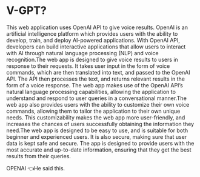 # V-GPT?

This web application uses OpenAI API to give voice results. OpenAI is an artificial intelligence platform which provides users with the ability to develop, train, and deploy AI-powered applications. With OpenAI API, developers can build interactive applications that allow users to interact with AI through natural language processing (NLP) and voice recognition.The web app is designed to give voice results to users in response to their requests. It takes user input in the form of voice commands, which are then translated into text, and passed to the OpenAI API. The API then processes the text, and returns relevant results in the form of a voice response. The web app makes use of the OpenAI API’s natural language processing capabilities, allowing the application to understand and respond to user queries in a conversational manner.The web app also provides users with the ability to customize their own voice commands, allowing them to tailor the application to their own unique needs. This customizability makes the web app more user-friendly, and increases the chances of users successfully obtaining the information they need.The web app is designed to be easy to use, and is suitable for both beginner and experienced users. It is also secure, making sure that user data is kept safe and secure. The app is designed to provide users with the most accurate and up-to-date information, ensuring that they get the best results from their queries.

OPENAI 👈He said this.
